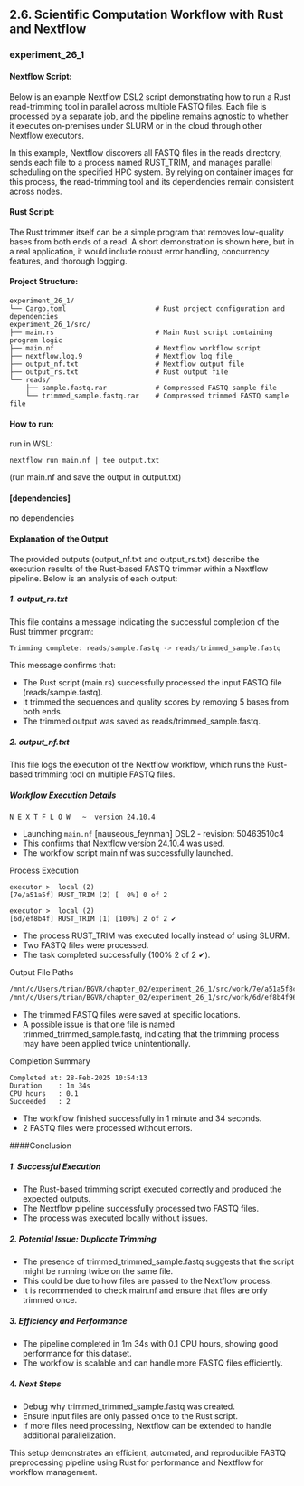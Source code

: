 ## 2.6. Scientific Computation Workflow with Rust and Nextflow

### experiment_26_1

#### Nextflow Script:
Below is an example Nextflow DSL2 script demonstrating how to run a Rust read-trimming tool in parallel across multiple FASTQ files. Each file is processed by a separate job, and the pipeline remains agnostic to whether it executes on-premises under SLURM or in the cloud through other Nextflow executors.

In this example, Nextflow discovers all FASTQ files in the reads directory, sends each file to a process named RUST_TRIM, and manages parallel scheduling on the specified HPC system. By relying on container images for this process, the read-trimming tool and its dependencies remain consistent across nodes.

#### Rust Script:
The Rust trimmer itself can be a simple program that removes low-quality bases from both ends of a read. A short demonstration is shown here, but in a real application, it would include robust error handling, concurrency features, and thorough logging.

#### Project Structure:

```plaintext
experiment_26_1/
└── Cargo.toml                      # Rust project configuration and dependencies
experiment_26_1/src/
├── main.rs                         # Main Rust script containing program logic
├── main.nf                         # Nextflow workflow script
├── nextflow.log.9                  # Nextflow log file
├── output_nf.txt                   # Nextflow output file
├── output_rs.txt                   # Rust output file
└── reads/
    ├── sample.fastq.rar            # Compressed FASTQ sample file
    └── trimmed_sample.fastq.rar    # Compressed trimmed FASTQ sample file
```

#### How to run:

run in WSL:

```wsl
nextflow run main.nf | tee output.txt
```

(run main.nf and save the output in output.txt)
  
#### [dependencies]

no dependencies

#### Explanation of the Output
The provided outputs (output_nf.txt and output_rs.txt) describe the execution results of the Rust-based FASTQ trimmer within a Nextflow pipeline. Below is an analysis of each output:

##### 1. output_rs.txt
This file contains a message indicating the successful completion of the Rust trimmer program:

```rust
Trimming complete: reads/sample.fastq -> reads/trimmed_sample.fastq
```

This message confirms that:

* The Rust script (main.rs) successfully processed the input FASTQ file (reads/sample.fastq).
* It trimmed the sequences and quality scores by removing 5 bases from both ends.
* The trimmed output was saved as reads/trimmed_sample.fastq.

##### 2. output_nf.txt
This file logs the execution of the Nextflow workflow, which runs the Rust-based trimming tool on multiple FASTQ files.

##### Workflow Execution Details

```nextflow
N E X T F L O W   ~  version 24.10.4
```

* Launching `main.nf` [nauseous_feynman] DSL2 - revision: 50463510c4
* This confirms that Nextflow version 24.10.4 was used.
* The workflow script main.nf was successfully launched.

Process Execution
```nextflow
executor >  local (2)
[7e/a51a5f] RUST_TRIM (2) [  0%] 0 of 2

executor >  local (2)
[6d/ef8b4f] RUST_TRIM (1) [100%] 2 of 2 ✔
```

* The process RUST_TRIM was executed locally instead of using SLURM.
* Two FASTQ files were processed.
* The task completed successfully (100% 2 of 2 ✔).

Output File Paths

```sh
/mnt/c/Users/trian/BGVR/chapter_02/experiment_26_1/src/work/7e/a51a5f8c64944739abd4e89d067c9d/trimmed_trimmed_sample.fastq
/mnt/c/Users/trian/BGVR/chapter_02/experiment_26_1/src/work/6d/ef8b4f966fad114a8651e7d27a67f1/trimmed_sample.fastq
```
* The trimmed FASTQ files were saved at specific locations.
* A possible issue is that one file is named trimmed_trimmed_sample.fastq, indicating that the trimming process may have been applied twice unintentionally.

Completion Summary

```nextflow
Completed at: 28-Feb-2025 10:54:13
Duration    : 1m 34s
CPU hours   : 0.1
Succeeded   : 2
```

* The workflow finished successfully in 1 minute and 34 seconds.
* 2 FASTQ files were processed without errors.

####Conclusion

##### 1. Successful Execution

* The Rust-based trimming script executed correctly and produced the expected outputs.
* The Nextflow pipeline successfully processed two FASTQ files.
* The process was executed locally without issues.

##### 2. Potential Issue: Duplicate Trimming

* The presence of trimmed_trimmed_sample.fastq suggests that the script might be running twice on the same file.
* This could be due to how files are passed to the Nextflow process.
* It is recommended to check main.nf and ensure that files are only trimmed once.

##### 3. Efficiency and Performance

* The pipeline completed in 1m 34s with 0.1 CPU hours, showing good performance for this dataset.
* The workflow is scalable and can handle more FASTQ files efficiently.

##### 4. Next Steps

* Debug why trimmed_trimmed_sample.fastq was created.
* Ensure input files are only passed once to the Rust script.
* If more files need processing, Nextflow can be extended to handle additional parallelization.

This setup demonstrates an efficient, automated, and reproducible FASTQ preprocessing pipeline using Rust for performance and Nextflow for workflow management. 










